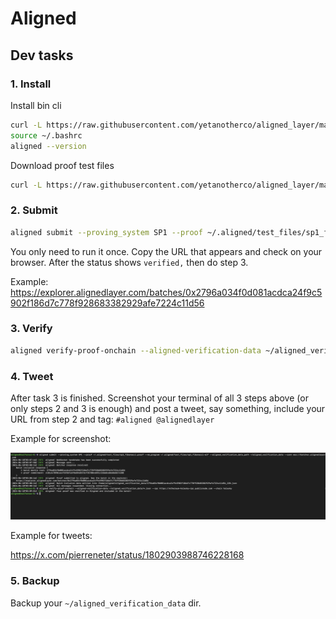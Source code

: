 # Aligned

## Dev tasks

### 1. Install

Install bin cli

```bash
curl -L https://raw.githubusercontent.com/yetanotherco/aligned_layer/main/batcher/aligned/install_aligned.sh | bash
source ~/.bashrc
aligned --version
```

Download proof test files

```bash
curl -L https://raw.githubusercontent.com/yetanotherco/aligned_layer/main/batcher/aligned/get_proof_test_files.sh | bash
```

### 2. Submit

```bash
aligned submit --proving_system SP1 --proof ~/.aligned/test_files/sp1_fibonacci.proof --vm_program ~/.aligned/test_files/sp1_fibonacci-elf --aligned_verification_data_path ~/aligned_verification_data --conn wss://batcher.alignedlayer.com
```

You only need to run it once. Copy the URL that appears and check on your browser. After the status shows `verified,` then do step 3.

Example: https://explorer.alignedlayer.com/batches/0x2796a034f0d081acdca24f9c5902f186d7c778f928683382929afe7224c11d56

### 3. Verify

```bash
aligned verify-proof-onchain --aligned-verification-data ~/aligned_verification_data/*.json --rpc https://ethereum-holesky-rpc.publicnode.com --chain holesky
```

### 4. Tweet

After task 3 is finished. Screenshot your terminal of all 3 steps above (or only steps 2 and 3 is enough) and post a tweet, say something, include your URL from step 2 and tag: `#aligned @alignedlayer`

Example for screenshot:

<img src="./images/Screenshot 2024-06-18 at 10.10.19.png" width="800" />

Example for tweets:

https://x.com/pierreneter/status/1802903988746228168

### 5. Backup

Backup your `~/aligned_verification_data` dir.
